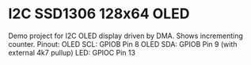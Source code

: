 # I2C SSD1306 128x64 OLED
Demo project for I2C OLED display driven by DMA.
Shows incrementing counter.
Pinout:
OLED SCL: GPIOB Pin 8
OLED SDA: GPIOB Pin 9 (with external 4k7 pullup)
LED: GPIOC Pin 13
